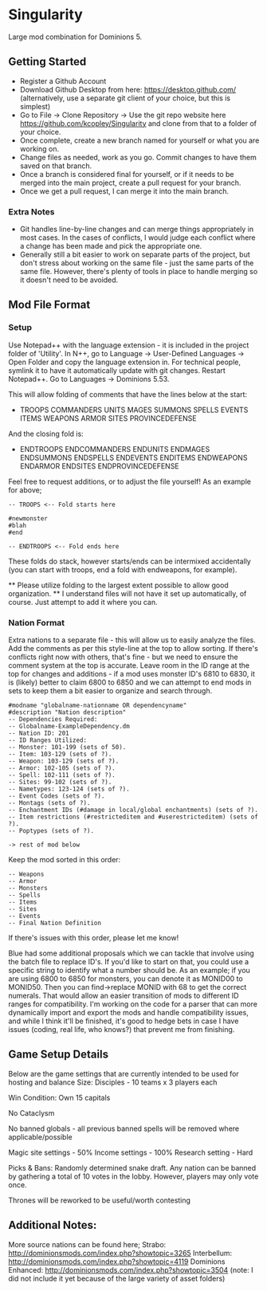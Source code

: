# Singularity
Large mod combination for Dominions 5.

## Getting Started

- Register a Github Account
- Download Github Desktop from here: https://desktop.github.com/ (alternatively, use a separate git client of your choice, but this is simplest)
- Go to File -> Clone Repository -> Use the git repo website here https://github.com/kcopley/Singularity and clone from that to a folder of your choice.
- Once complete, create a new branch named for yourself or what you are working on.
- Change files as needed, work as you go. Commit changes to have them saved on that branch.
- Once a branch is considered final for yourself, or if it needs to be merged into the main project, create a pull request for your branch.
- Once we get a pull request, I can merge it into the main branch.

### Extra Notes
- Git handles line-by-line changes and can merge things appropriately in most cases. In the cases of conflicts, I would judge each conflict where a change has been made and pick the appropriate one.
- Generally still a bit easier to work on separate parts of the project, but don't stress about working on the same file - just the same parts of the same file. However, there's plenty of tools in place to handle merging so it doesn't need to be avoided.

## Mod File Format

### Setup
Use Notepad++ with the language extension - it is included in the project folder of 'Utility'. In N++, go to Language -> User-Defined Languages -> Open Folder and copy the language extension in. For technical people, symlink it to have it automatically update with git changes. Restart Notepad++. Go to Languages -> Dominions 5.53.

This will allow folding of comments that have the lines below at the start:
- TROOPS COMMANDERS UNITS MAGES SUMMONS SPELLS EVENTS ITEMS WEAPONS ARMOR SITES PROVINCEDEFENSE

And the closing fold is:
- ENDTROOPS ENDCOMMANDERS ENDUNITS ENDMAGES ENDSUMMONS ENDSPELLS ENDEVENTS ENDITEMS ENDWEAPONS ENDARMOR ENDSITES ENDPROVINCEDEFENSE

Feel free to request additions, or to adjust the file yourself!
As an example for above;
```
-- TROOPS <-- Fold starts here

#newmonster
#blah
#end

-- ENDTROOPS <-- Fold ends here
```

These folds do stack, however starts/ends can be intermixed accidentally (you can start with troops, end a fold with endweapons, for example).

** Please utilize folding to the largest extent possible to allow good organization. ** I understand files will not have it set up automatically, of course. Just attempt to add it where you can.

### Nation Format
Extra nations to a separate file - this will allow us to easily analyze the files. Add the comments as per this style-line at the top to allow sorting. If there's conflicts right now with others, that's fine - but we need to ensure the comment system at the top is accurate. Leave room in the ID range at the top for changes and additions - if a mod uses monster ID's 6810 to 6830, it is (likely) better to claim 6800 to 6850 and we can attempt to end mods in sets to keep them a bit easier to organize and search through.

```
#modname "globalname-nationname OR dependencyname"
#description "Nation description"
-- Dependencies Required:
-- Globalname-ExampleDependency.dm
-- Nation ID: 201
-- ID Ranges Utilized:
-- Monster: 101-199 (sets of 50).
-- Item: 103-129 (sets of ?).
-- Weapon: 103-129 (sets of ?).
-- Armor: 102-105 (sets of ?).
-- Spell: 102-111 (sets of ?).
-- Sites: 99-102 (sets of ?).
-- Nametypes: 123-124 (sets of ?).
-- Event Codes (sets of ?).
-- Montags (sets of ?).
-- Enchantment IDs (#damage in local/global enchantments) (sets of ?).
-- Item restrictions (#restricteditem and #userestricteditem) (sets of ?).
-- Poptypes (sets of ?).

-> rest of mod below
```

Keep the mod sorted in this order:
```
-- Weapons
-- Armor
-- Monsters
-- Spells
-- Items
-- Sites
-- Events
-- Final Nation Definition
```

If there's issues with this order, please let me know!

Blue had some additional proposals which we can tackle that involve using the batch file to replace ID's. If you'd like to start on that, you could use a specific string to identify what a number should be. As an example; if you are using 6800 to 6850 for monsters, you can denote it as MONID00 to MONID50. Then you can find->replace MONID with 68 to get the correct numerals. That would allow an easier transition of mods to different ID ranges for compatibility. I'm working on the code for a parser that can more dynamically import and export the mods and handle compatibility issues, and while I think it'll be finished, it's good to hedge bets in case I have issues (coding, real life, who knows?) that prevent me from finishing.

## Game Setup Details

Below are the game settings that are currently intended to be used for hosting and balance
Size: Disciples - 10 teams x 3 players each

Win Condition: Own 15 capitals

No Cataclysm

No banned globals - all previous banned spells will be removed where applicable/possible

Magic site settings - 50%
Income settings - 100%
Research setting - Hard

Picks & Bans: Randomly determined snake draft.
Any nation can be banned by gathering a total of 10 votes in the lobby. However, players may only vote once.

Thrones will be reworked to be useful/worth contesting 

## Additional Notes:

More source nations can be found here;
Strabo: http://dominionsmods.com/index.php?showtopic=3265
Interbellum: http://dominionsmods.com/index.php?showtopic=4119
Dominions Enhanced: http://dominionsmods.com/index.php?showtopic=3504 (note: I did not include it yet because of the large variety of asset folders)
